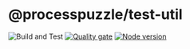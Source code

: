 # @processpuzzle/test-util
![Build and Test](https://github.com/ZsZs/processpuzzle/actions/workflows/build-test-util.yml/badge.svg)
[![Quality gate](https://sonarcloud.io/api/project_badges/quality_gate?project=processpuzzle_test_util)](https://sonarcloud.io/summary/new_code?id=processpuzzle_test_util&branch=develop)
[![Node version](https://img.shields.io/npm/v/%40processpuzzle%2Ftest-util?style=flat)](https://www.npmjs.com/package/@processpuzzle/test-util)


